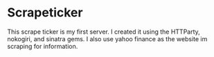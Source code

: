 # Scrapeticker
This scrape ticker is my first server. I created it using the HTTParty, nokogiri, and sinatra gems. I also use yahoo finance as the website im scraping for information.
